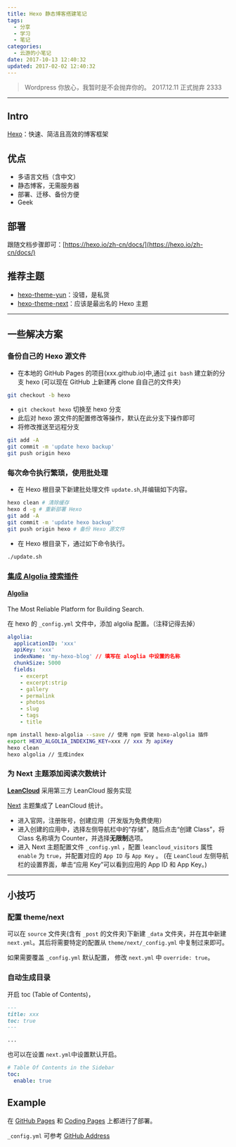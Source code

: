 ```yaml
---
title: Hexo 静态博客搭建笔记
tags:
  - 分享
  - 学习
  - 笔记
categories:
  - 云游的小笔记
date: 2017-10-13 12:40:32
updated: 2017-02-02 12:40:32
---
```


> Wordpress 你放心，我暂时是不会抛弃你的。
> 2017.12.11 正式抛弃 2333

---

## Intro

[Hexo](https://hexo.io/)：快速、简洁且高效的博客框架

<!-- more -->

## 优点

- 多语言文档（含中文）
- 静态博客，无需服务器
- 部署、迁移、备份方便
- Geek

## 部署

跟随文档步骤即可：[https://hexo.io/zh-cn/docs/](https://hexo.io/zh-cn/docs/)

## 推荐主题

- [hexo-theme-yun](https://github.com/YunYouJun/hexo-theme-yun)：没错，是私货
- [hexo-theme-next](https://github.com/theme-next/hexo-theme-next)：应该是最出名的 Hexo 主题

---

## 一些解决方案

### 备份自己的 Hexo 源文件

- 在本地的 GitHub Pages 的项目(xxx.github.io)中,通过 `git bash` 建立新的分支 hexo
  (可以现在 GitHub 上新建再 clone 自自己的文件夹)

```bash
git checkout -b hexo
```

- `git checkout hexo` 切换至 hexo 分支
- 此后对 hexo 源文件的配置修改等操作，默认在此分支下操作即可
- 将修改推送至远程分支

```bash
git add -A
git commit -m 'update hexo backup'
git push origin hexo
```

### 每次命令执行繁琐，使用批处理

- 在 Hexo 根目录下新建批处理文件 `update.sh`,并编辑如下内容。

```bash
hexo clean # 清除缓存
hexo d -g # 重新部署 Hexo
git add -A
git commit -m 'update hexo backup'
git push origin hexo # 备份 Hexo 源文件
```

- 在 Hexo 根目录下，通过如下命令执行。

```bash
./update.sh
```

### [集成 Algolia 搜索插件](https://www.npmjs.com/package/hexo-algolia)

#### [Algolia](https://www.algolia.com/)

The Most Reliable Platform for Building Search.

在 hexo 的 `_config.yml` 文件中，添加 algolia 配置。（注释记得去掉）

```yaml
algolia:
  applicationID: 'xxx'
  apiKey: 'xxx'
  indexName: 'my-hexo-blog' // 填写在 aloglia 中设置的名称
  chunkSize: 5000
  fields:
    - excerpt
    - excerpt:strip
    - gallery
    - permalink
    - photos
    - slug
    - tags
    - title
```

```bash
npm install hexo-algolia --save // 使用 npm 安装 hexo-algolia 插件
export HEXO_ALGOLIA_INDEXING_KEY=xxx // xxx 为 apiKey
hexo clean
hexo algolia // 生成index
```

### 为 Next 主题添加阅读次数统计

[**LeanCloud**](http://leancloud.cn)
采用第三方 LeanCloud 服务实现

[Next](http://theme-next.iissnan.com/) 主题集成了 LeanCloud 统计。

- 进入官网，注册账号，创建应用（开发版为免费使用）
- 进入创建的应用中，选择左侧导航栏中的“存储”，随后点击“创建 Class”，将 Class 名称填为 Counter，并选择**无限制**选项。
- 进入 Next 主题配置文件 `_config.yml` ，配置 `leancloud_visitors` 属性 `enable` 为 `true`，并配置对应的 `App ID` 与 `App Key` 。 (在 `LeanCloud` 左侧导航栏的设置界面，单击“应用 Key”可以看到应用的 App ID 和 App Key。)

---

## 小技巧

### 配置 theme/next

可以在 `source` 文件夹(含有 `_post` 的文件夹)下新建 `_data` 文件夹，并在其中新建 `next.yml`。其后将需要特定的配置从 `theme/next/_config.yml` 中复制过来即可。

如果需要覆盖 `_config.yml` 默认配置， 修改 `next.yml` 中 `override: true`。

### 自动生成目录

开启 toc (Table of Contents)，

```md
---
title: xxx
toc: true
---

...
```

也可以在设置 `next.yml`中设置默认开启。

```yaml
# Table Of Contents in the Sidebar
toc:
  enable: true
```

## Example

在 [GitHub Pages](https://yunyoujun.github.io) 和 [Coding Pages](https://yunyoujun.coding.me) 上都进行了部署。

`_config.yml` 可参考 [GitHub Address](https://github.com/YunYouJun/yunyoujun.github.io)
